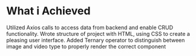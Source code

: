 # What i Achieved

Utilized Axios calls to access data from backend and enable CRUD functionality.
Wrote structure of project with HTML, using CSS to create a pleasing user interface.
Added Ternary operator to distinguish between image and video type to properly render the correct component 
